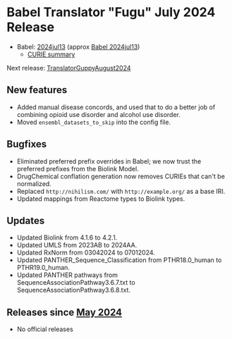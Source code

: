 # Babel Translator "Fugu" July 2024 Release

- Babel: [2024jul13](https://stars.renci.org/var/babel_outputs/2024jul13/) (approx
  [Babel 2024jul13](https://github.com/TranslatorSRI/Babel/releases/tag/2024jul13))
  - [CURIE summary](./summaries/2024jul13.json)

Next release: [TranslatorGuppyAugust2024](./TranslatorGuppyAugust2024.md)

## New features
* Added manual disease concords, and used that to do a better job of combining opioid use disorder and
  alcohol use disorder.
* Moved `ensembl_datasets_to_skip` into the config file.

## Bugfixes
* Eliminated preferred prefix overrides in Babel; we now trust the preferred prefixes from the Biolink Model.
* DrugChemical conflation generation now removes CURIEs that can't be normalized.
* Replaced `http://nihilism.com/` with `http://example.org/` as a base IRI.
* Updated mappings from Reactome types to Biolink types.

## Updates
* Updated Biolink from 4.1.6 to 4.2.1.
* Updated UMLS from 2023AB to 2024AA.
* Updated RxNorm from 03042024 to 07012024.
* Updated PANTHER_Sequence_Classification from PTHR18.0_human to PTHR19.0_human.
* Updated PANTHER pathways from SequenceAssociationPathway3.6.7.txt to SequenceAssociationPathway3.6.8.txt.

## Releases since [May 2024](TranslatorMay2024)
* No official releases
